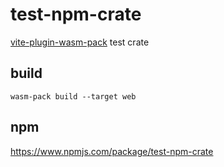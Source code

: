 # test-npm-crate

[vite-plugin-wasm-pack](https://github.com/nshen/vite-plugin-wasm-pack) test crate

## build

`wasm-pack build --target web`

## npm

https://www.npmjs.com/package/test-npm-crate
